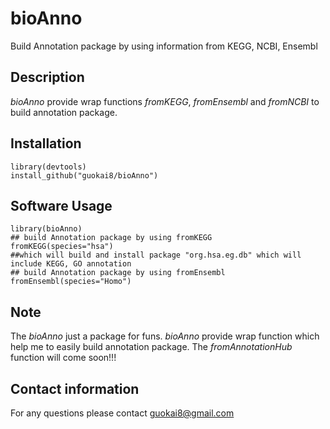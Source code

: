 # bioAnno
Build Annotation package by using information from KEGG, NCBI, Ensembl
## Description
_bioAnno_ provide wrap functions _fromKEGG_, _fromEnsembl_ and _fromNCBI_ to build annotation package.     
## Installation
```
library(devtools)
install_github("guokai8/bioAnno")
``` 

## Software Usage

```
library(bioAnno)
## build Annotation package by using fromKEGG
fromKEGG(species="hsa")
##which will build and install package "org.hsa.eg.db" which will include KEGG, GO annotation 
## build Annotation package by using fromEnsembl 
fromEnsembl(species="Homo")
```
## Note
The _bioAnno_ just a package for funs. _bioAnno_ provide wrap function which help me to easily build annotation package.
The _fromAnnotationHub_ function will come soon!!!

## Contact information

For any questions please contact guokai8@gmail.com

